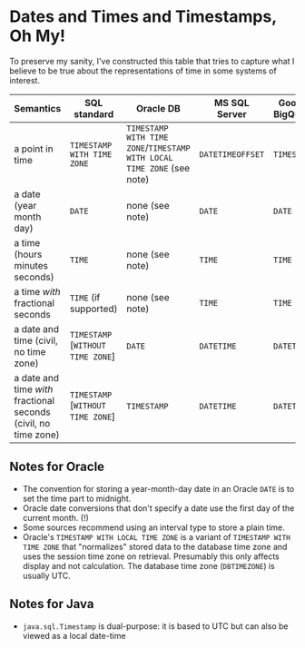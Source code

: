 # Dates and Times and Timestamps, Oh My!

To preserve my sanity, I've constructed this table that tries to capture what I believe
to be true about the representations of time in some systems of interest.

| Semantics | SQL standard | Oracle DB | MS SQL Server | Google BigQuery | `java.util` | `java.sql` | `java.time` |
| --------- | ------------ | --------- | ------------- | --------------- | ----------- | ---------- | ----------- |
| a point in time | `TIMESTAMP WITH TIME ZONE` | `TIMESTAMP WITH TIME ZONE`/`TIMESTAMP WITH LOCAL TIME ZONE` (see note) | `DATETIMEOFFSET` | `TIMESTAMP` | `Date` | `Timestamp` (see note) | `Instant` |
| a date (year month day) | `DATE` | none (see note) | `DATE` | `DATE` | ? | `Date` | `LocalDate` |
| a time (hours minutes seconds) | `TIME` | none (see note) | `TIME` | `TIME` | ? | `Time` | `LocalTime` |
| a time *with* fractional seconds | `TIME` (if supported) | none (see note) | `TIME` | `TIME` | ? | ? | `LocalTime` |
| a date and time (civil, no time zone) | `TIMESTAMP` \[`WITHOUT TIME ZONE`] | `DATE` | `DATETIME` | `DATETIME` | ? | `Timestamp` | `LocalDateTime` |
| a date and time *with* fractional seconds (civil, no time zone) | `TIMESTAMP` \[`WITHOUT TIME ZONE`] | `TIMESTAMP` | `DATETIME` | `DATETIME` | ? | `Timestamp` (see note) | none? |

## Notes for Oracle
- The convention for storing a year-month-day date in an Oracle `DATE` is to set the time part to midnight.
- Oracle date conversions that don't specify a date use the first day of the current month. (!)
- Some sources recommend using an interval type to store a plain time.
- Oracle's `TIMESTAMP WITH LOCAL TIME ZONE` is a variant of `TIMESTAMP WITH TIME ZONE` that "normalizes"
  stored data to the database time zone and uses the session time zone on retrieval.  Presumably this only
  affects display and not calculation.  The database time zone (`DBTIMEZONE`) is usually UTC.

## Notes for Java
- `java.sql.Timestamp` is dual-purpose: it is based to UTC but can also be viewed as a local date-time

